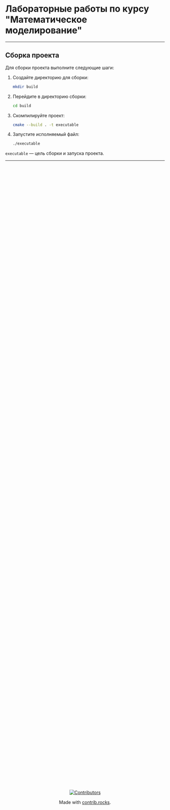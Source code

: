 # Лабораторные работы по курсу "Математическое моделирование"

---

## Сборка проекта

Для сборки проекта выполните следующие шаги:

1. Создайте директорию для сборки:
    ```bash
    mkdir build
    ```

2. Перейдите в директорию сборки:
    ```bash
    cd build
    ```

3. Скомпилируйте проект:
    ```bash
    cmake --build . -t executable
    ```

4. Запустите исполняемый файл:
    ```bash
    ./executable
    ```

`executable` — цель сборки и запуска проекта.

---

<div style="display: flex; justify-content: center; align-items: center; height: 100vh; text-align: center;">
  <div>
    <a href="https://github.com/Mis-prog/matmod/graphs/contributors">
      <img src="https://contrib.rocks/image?repo=Mis-prog/matmod" alt="Contributors" />
    </a>
    <p>Made with <a href="https://contrib.rocks">contrib.rocks</a>.</p>
  </div>
</div>
